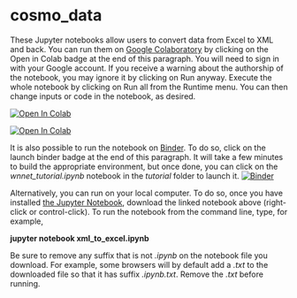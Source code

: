 # cosmo_data

These Jupyter notebooks allow users to convert data from Excel to XML and back. You can run them on [Google Colaboratory](https://colab.research.google.com) by clicking on the Open in Colab badge at the end of this paragraph.  You will need to sign in with your Google account.  If you receive a warning about the authorship of the notebook, you may ignore it by clicking on Run anyway.  Execute the whole notebook by clicking on Run all from the Runtime menu.  You can then change inputs or code in the notebook, as desired.

[![Open In Colab](https://colab.research.google.com/assets/colab-badge.svg)](https://colab.research.google.com/github/mbradle/excel_xml/blob/main/excel_to_xml.ipynb)

[![Open In Colab](https://colab.research.google.com/assets/colab-badge.svg)](https://colab.research.google.com/github/mbradle/excel_xml/blob/main/xml_to_excel.ipynb)

It is also possible to run the notebook on [Binder](https://mybinder.org).  To do so, click on the launch binder badge at the end of this paragraph.  It will take a few minutes to build the appropriate environment, but once done, you can click on the *wnnet_tutorial.ipynb* notebook in the *tutorial* folder to launch it.  [![Binder](https://mybinder.org/badge_logo.svg)](https://mybinder.org/v2/gh/mbradle/wnnet/HEAD)

Alternatively, you can run on your local computer.  To do so, once you have installed [the Jupyter Notebook](https://jupyter.org), download the linked notebook above (right-click or control-click).  To run the notebook from the command line, type, for example,

**jupyter notebook xml_to_excel.ipynb**

Be sure to remove any suffix that is not *.ipynb* on the notebook file you download.  For example, some browsers will by default add a *.txt* to the downloaded file so that it has suffix *.ipynb.txt*.  Remove the *.txt* before running.
